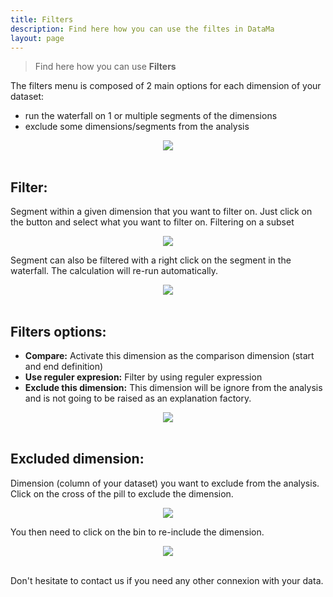 ```yaml
---
title: Filters
description: Find here how you can use the filtes in DataMa
layout: page
---
```


> Find here how you can use **Filters**


The filters menu is composed of 2 main options for each dimension of your dataset:
- run the waterfall on 1 or multiple segments of the dimensions  
- exclude some dimensions/segments from the analysis

<center><img src="{{site.url}}/{{site.baseurl}}/core_app/new/interface/subheader/images/filters.jpg"/></center>
<br>

## **Filter:** 
Segment within a given dimension that you want to filter on. Just click on the button and select what you want to filter on.
Filtering on a subset
<center><img src="{{site.url}}/{{site.baseurl}}/core_app/new/interface/subheader/images/filters_segment.jpg"/></center>

Segment can also be filtered with a right click on the segment in the waterfall. The calculation will re-run automatically.
<center><img src="{{site.url}}/{{site.baseurl}}/core_app/new/interface/subheader/images/filters_exclude.jpg"/></center>
<br>


## **Filters options:**

- **Compare:** Activate this dimension as the comparison dimension (start and end definition)
- **Use reguler expresion:** Filter by using reguler expression
- **Exclude this dimension:** This dimension will be ignore from the analysis and is not going to be raised as an explanation factory.

<center><img src="{{site.url}}/{{site.baseurl}}/core_app/new/interface/subheader/images/filters_advanced.jpg"/></center>
<br>

## **Excluded dimension:** 
Dimension (column of your dataset) you want to exclude from the analysis. Click on the cross of the pill to exclude the dimension.
<center><img src="{{site.url}}/{{site.baseurl}}/core_app/new/interface/subheader/images/filters_Cross_exclude.jpg"/></center>

You then need to click on the bin to re-include the dimension.
<center><img src="{{site.url}}/{{site.baseurl}}/core_app/new/interface/subheader/images/filters_excludedDim.jpg"/></center>
<br>

Don't hesitate to contact us if you need any other connexion with your data.
